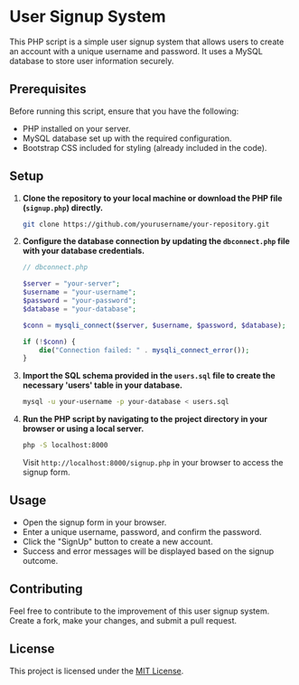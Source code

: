 # User Signup System

This PHP script is a simple user signup system that allows users to create an account with a unique username and password. It uses a MySQL database to store user information securely.

## Prerequisites

Before running this script, ensure that you have the following:

- PHP installed on your server.
- MySQL database set up with the required configuration.
- Bootstrap CSS included for styling (already included in the code).

## Setup

1. **Clone the repository to your local machine or download the PHP file (`signup.php`) directly.**

    ```bash
    git clone https://github.com/yourusername/your-repository.git
    ```

2. **Configure the database connection by updating the `dbconnect.php` file with your database credentials.**

    ```php
    // dbconnect.php

    $server = "your-server";
    $username = "your-username";
    $password = "your-password";
    $database = "your-database";

    $conn = mysqli_connect($server, $username, $password, $database);

    if (!$conn) {
        die("Connection failed: " . mysqli_connect_error());
    }
    ```

3. **Import the SQL schema provided in the `users.sql` file to create the necessary 'users' table in your database.**

    ```bash
    mysql -u your-username -p your-database < users.sql
    ```

4. **Run the PHP script by navigating to the project directory in your browser or using a local server.**

    ```bash
    php -S localhost:8000
    ```

    Visit `http://localhost:8000/signup.php` in your browser to access the signup form.

## Usage

- Open the signup form in your browser.
- Enter a unique username, password, and confirm the password.
- Click the "SignUp" button to create a new account.
- Success and error messages will be displayed based on the signup outcome.

## Contributing

Feel free to contribute to the improvement of this user signup system. Create a fork, make your changes, and submit a pull request.

## License

This project is licensed under the [MIT License](LICENSE).
